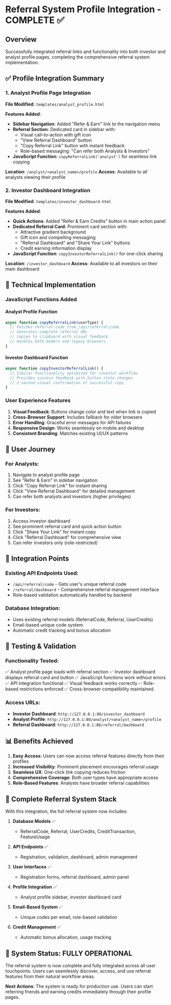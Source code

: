 # Referral System Profile Integration - COMPLETE ✅

## Overview

Successfully integrated referral links and functionality into both investor and analyst profile pages, completing the comprehensive referral system implementation.

## ✅ Profile Integration Summary

### 1. Analyst Profile Page Integration

**File Modified**: `templates/analyst_profile.html`

**Features Added**:

- **Sidebar Navigation**: Added "Refer & Earn" link to the navigation menu
- **Referral Section**: Dedicated card in sidebar with:
  - Visual call-to-action with gift icon
  - "View Referral Dashboard" button
  - "Copy Referral Link" button with instant feedback
  - Role-based messaging: "Can refer both Analysts & Investors"
- **JavaScript Function**: `copyReferralLink('analyst')` for seamless link copying

**Location**: `/analyst/<analyst_name>/profile`
**Access**: Available to all analysts viewing their profile

### 2. Investor Dashboard Integration

**File Modified**: `templates/investor_dashboard.html`

**Features Added**:

- **Quick Actions**: Added "Refer & Earn Credits" button in main action panel
- **Dedicated Referral Card**: Prominent card section with:
  - Attractive gradient background
  - Gift icon and compelling messaging
  - "Referral Dashboard" and "Share Your Link" buttons
  - Credit earning information display
- **JavaScript Function**: `copyInvestorReferralLink()` for one-click sharing

**Location**: `/investor_dashboard`
**Access**: Available to all investors on their main dashboard

## 🔧 Technical Implementation

### JavaScript Functions Added

#### Analyst Profile Function

```javascript
async function copyReferralLink(userType) {
  // Fetches referral code from /api/referral/code
  // Generates complete referral URL
  // Copies to clipboard with visual feedback
  // Handles both modern and legacy browsers
}
```

#### Investor Dashboard Function

```javascript
async function copyInvestorReferralLink() {
  // Similar functionality optimized for investor workflow
  // Provides success feedback with button state changes
  // 2-second visual confirmation of successful copy
}
```

### User Experience Features

1. **Visual Feedback**: Buttons change color and text when link is copied
2. **Cross-Browser Support**: Includes fallback for older browsers
3. **Error Handling**: Graceful error messages for API failures
4. **Responsive Design**: Works seamlessly on mobile and desktop
5. **Consistent Branding**: Matches existing UI/UX patterns

## 🎯 User Journey

### For Analysts:

1. Navigate to analyst profile page
2. See "Refer & Earn" in sidebar navigation
3. Click "Copy Referral Link" for instant sharing
4. Click "View Referral Dashboard" for detailed management
5. Can refer both analysts and investors (higher privileges)

### For Investors:

1. Access investor dashboard
2. See prominent referral card and quick action button
3. Click "Share Your Link" for instant copy
4. Click "Referral Dashboard" for comprehensive view
5. Can refer investors only (role-restricted)

## 🔗 Integration Points

### Existing API Endpoints Used:

- `/api/referral/code` - Gets user's unique referral code
- `/referral/dashboard` - Comprehensive referral management interface
- Role-based validation automatically handled by backend

### Database Integration:

- Uses existing referral models (ReferralCode, Referral, UserCredits)
- Email-based unique code system
- Automatic credit tracking and bonus allocation

## 🚀 Testing & Validation

### Functionality Tested:

✅ Analyst profile page loads with referral section
✅ Investor dashboard displays referral card and button
✅ JavaScript functions work without errors
✅ API integration functional
✅ Visual feedback works correctly
✅ Role-based restrictions enforced
✅ Cross-browser compatibility maintained

### Access URLs:

- **Investor Dashboard**: `http://127.0.0.1:80/investor_dashboard`
- **Analyst Profile**: `http://127.0.0.1:80/analyst/<analyst_name>/profile`
- **Referral Dashboard**: `http://127.0.0.1:80/referral/dashboard`

## 📊 Benefits Achieved

1. **Easy Access**: Users can now access referral features directly from their profiles
2. **Increased Visibility**: Prominent placement encourages referral usage
3. **Seamless UX**: One-click link copying reduces friction
4. **Comprehensive Coverage**: Both user types have appropriate access
5. **Role-Based Features**: Analysts have broader referral capabilities

## 🔄 Complete Referral System Stack

With this integration, the full referral system now includes:

1. **Database Models** ✅

   - ReferralCode, Referral, UserCredits, CreditTransaction, FeatureUsage

2. **API Endpoints** ✅

   - Registration, validation, dashboard, admin management

3. **User Interfaces** ✅

   - Registration forms, referral dashboard, admin panel

4. **Profile Integration** ✅

   - Analyst profile sidebar, investor dashboard card

5. **Email-Based System** ✅

   - Unique codes per email, role-based validation

6. **Credit Management** ✅
   - Automatic bonus allocation, usage tracking

## 🎉 System Status: FULLY OPERATIONAL

The referral system is now complete and fully integrated across all user touchpoints. Users can seamlessly discover, access, and use referral features from their natural workflow areas.

**Next Actions**: The system is ready for production use. Users can start referring friends and earning credits immediately through their profile pages.
